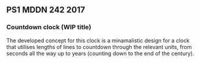 ## PS1 MDDN 242 2017

### Countdown clock (WIP title)

The developed concept for this clock is a minamalistic design for a clock that utilises lengths of lines to countdown through the relevant units, from seconds all the way up to years (counting down to the end of the century).

